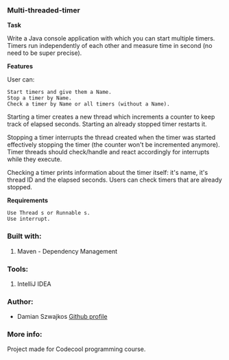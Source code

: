 ### Multi-threaded-timer

**Task** 

Write a Java console application with which you can start multiple timers. Timers run independently of each other and measure time in second (no need to be super precise).

**Features**

User can: 
```
Start timers and give them a Name.
Stop a timer by Name.
Check a timer by Name or all timers (without a Name).
```

Starting a timer creates a new thread which increments a counter to keep track of elapsed seconds. Starting an already stopped timer restarts it.

Stopping a timer interrupts the thread created when the timer was started effectively stopping the timer (the counter won't be incremented anymore). Timer threads should check/handle and react accordingly for interrupts while they execute.

Checking a timer prints information about the timer itself: it's name, it's thread ID and the elapsed seconds. Users can check timers that are already stopped.

**Requirements**

```
Use Thread s or Runnable s.
Use interrupt.
```

### Built with:
1. Maven - Dependency Management


### Tools:
1. IntelliJ IDEA


### Author: 
- Damian Szwajkos [Github profile](https://github.com/Szwajcii)

### More info:
Project made for Codecool programming course.
